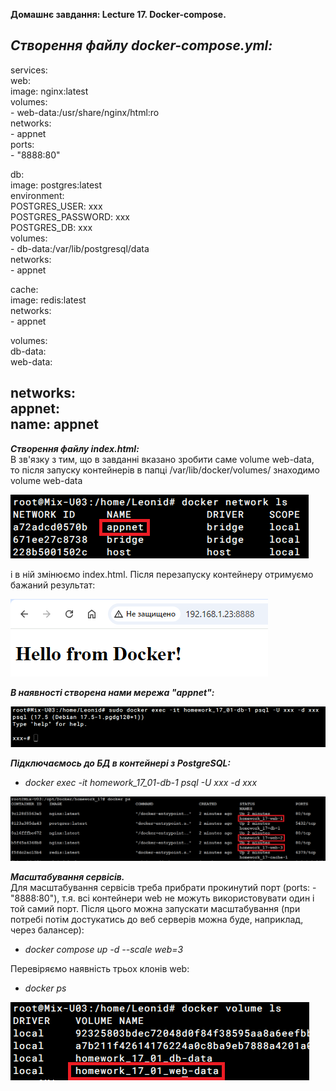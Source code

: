 **Домашнє завдання: Lecture 17\. Docker-compose.**

***Створення файлу docker-compose.yml:***  
---

services:  
  web:  
    image: nginx:latest  
    volumes:  
      \- web-data:/usr/share/nginx/html:ro  
    networks:  
      \- appnet  
    ports:  
      \- "8888:80"

  db:  
    image: postgres:latest  
    environment:  
      POSTGRES\_USER: xxx  
      POSTGRES\_PASSWORD: xxx  
      POSTGRES\_DB: xxx  
    volumes:  
      \- db-data:/var/lib/postgresql/data  
    networks:  
      \- appnet

  cache:  
    image: redis:latest  
    networks:  
      \- appnet

volumes:  
  db-data:  
  web-data:

networks:  
  appnet:  
    name: appnet  
---

***Створення файлу index.html:***  
В зв'язку з тим, що в завданні вказано зробити саме volume web-data, то після запуску контейнерів в папці /var/lib/docker/volumes/ знаходимо volume web-data  

![001](001.png)

і в ній змінюємо index.html. Після перезапуску контейнеру отримуємо бажаний результат:  

![002](002.png)

***В наявності створена нами мережа "appnet":***  

![003](003.png)


***Підключаємось до БД в контейнері з PostgreSQL:***

* *docker exec \-it homework\_17\_01-db-1 psql \-U xxx \-d xxx*


![004](004.png)


***Масштабування сервісів.***  
Для масштабування сервісів треба прибрати прокинутий порт (ports: \- "8888:80"), т.я. всі контейнери web не можуть використовувати один і той самий порт. Після цього можна запускати масштабування (при потребі потім достукатись до веб серверів можна буде, наприклад, через балансер):

* *docker compose up \-d \--scale web=3*

Перевіряємо наявність трьох клонів web:

* *docker ps*


![005](005.png)


